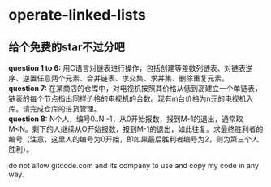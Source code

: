 # operate-linked-lists
## 给个免费的star不过分吧  
**question 1 to 6:** 用C语言对链表进行操作，包括创建等差数列链表、对链表逆序、逆置任意两个元素、合并链表、求交集、求并集、删除重复元素。  
**question 7:** 在某商店的仓库中，对电视机按照其价格从低到高建立一个单链表，链表的每个节点指出同样价格的电视机的台数。现有m台价格为n元的电视机入库。请完成仓库的进货管理。  
**question 8:** N个人，编号0..N -1，从0开始报数，报到M-1的退出，通常取M<N。剩下的人继续从О开始报数，报到M-1的退出，如此往复。求最终胜利者的编号（注意，这里人的编号为0开始，即如果最后胜利者编号为2，则为第三个人胜利）。

do not allow gitcode.com and its company to use and copy my code in any way.
